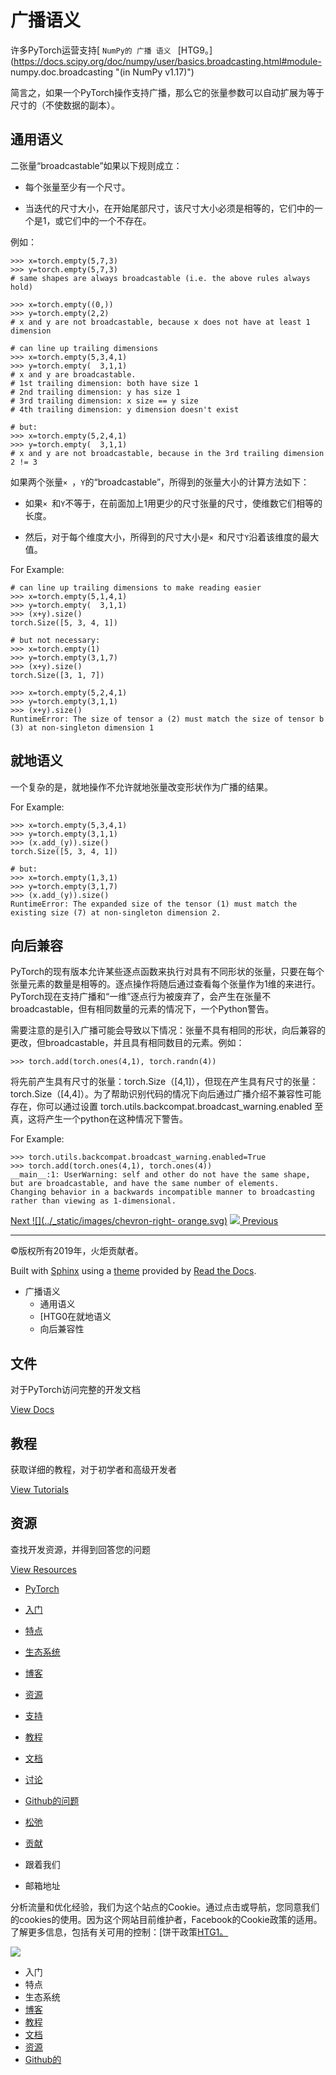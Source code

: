 # 广播语义

许多PyTorch运营支持[ `NumPy的 广播 语义 `
[HTG9。](https://docs.scipy.org/doc/numpy/user/basics.broadcasting.html#module-
numpy.doc.broadcasting "\(in NumPy v1.17\)")

简言之，如果一个PyTorch操作支持广播，那么它的张量参数可以自动扩展为等于尺寸的（不使数据的副本）。

## 通用语义

二张量“broadcastable”如果以下规则成立：

  * 每个张量至少有一个尺寸。

  * 当迭代的尺寸大小，在开始尾部尺寸，该尺寸大小必须是相等的，它们中的一个是1，或它们中的一个不存在。

例如：

    
    
    >>> x=torch.empty(5,7,3)
    >>> y=torch.empty(5,7,3)
    # same shapes are always broadcastable (i.e. the above rules always hold)
    
    >>> x=torch.empty((0,))
    >>> y=torch.empty(2,2)
    # x and y are not broadcastable, because x does not have at least 1 dimension
    
    # can line up trailing dimensions
    >>> x=torch.empty(5,3,4,1)
    >>> y=torch.empty(  3,1,1)
    # x and y are broadcastable.
    # 1st trailing dimension: both have size 1
    # 2nd trailing dimension: y has size 1
    # 3rd trailing dimension: x size == y size
    # 4th trailing dimension: y dimension doesn't exist
    
    # but:
    >>> x=torch.empty(5,2,4,1)
    >>> y=torch.empty(  3,1,1)
    # x and y are not broadcastable, because in the 3rd trailing dimension 2 != 3
    

如果两个张量`× `，`Y`的“broadcastable”，所得到的张量大小的计算方法如下：

  * 如果`× `和`Y`不等于，在前面加上1用更少的尺寸张量的尺寸，使维数它们相等的长度。

  * 然后，对于每个维度大小，所得到的尺寸大小是`× `和尺寸`Y`沿着该维度的最大值。

For Example:

    
    
    # can line up trailing dimensions to make reading easier
    >>> x=torch.empty(5,1,4,1)
    >>> y=torch.empty(  3,1,1)
    >>> (x+y).size()
    torch.Size([5, 3, 4, 1])
    
    # but not necessary:
    >>> x=torch.empty(1)
    >>> y=torch.empty(3,1,7)
    >>> (x+y).size()
    torch.Size([3, 1, 7])
    
    >>> x=torch.empty(5,2,4,1)
    >>> y=torch.empty(3,1,1)
    >>> (x+y).size()
    RuntimeError: The size of tensor a (2) must match the size of tensor b (3) at non-singleton dimension 1
    

## 就地语义

一个复杂的是，就地操作不允许就地张量改变形状作为广播的结果。

For Example:

    
    
    >>> x=torch.empty(5,3,4,1)
    >>> y=torch.empty(3,1,1)
    >>> (x.add_(y)).size()
    torch.Size([5, 3, 4, 1])
    
    # but:
    >>> x=torch.empty(1,3,1)
    >>> y=torch.empty(3,1,7)
    >>> (x.add_(y)).size()
    RuntimeError: The expanded size of the tensor (1) must match the existing size (7) at non-singleton dimension 2.
    

## 向后兼容

PyTorch的现有版本允许某些逐点函数来执行对具有不同形状的张量，只要在每个张量元素的数量是相等的。逐点操作将随后通过查看每个张量作为1维的来进行。
PyTorch现在支持广播和“一维”逐点行为被废弃了，会产生在张量不broadcastable，但有相同数量的元素的情况下，一个Python警告。

需要注意的是引入广播可能会导致以下情况：张量不具有相同的形状，向后兼容的更改，但broadcastable，并且具有相同数目的元素。例如：

    
    
    >>> torch.add(torch.ones(4,1), torch.randn(4))
    

将先前产生具有尺寸的张量：torch.Size（[4,1]），但现在产生具有尺寸的张量：torch.Size（[4,4]）。为了帮助识别代码的情况下向后通过广播介绍不兼容性可能存在，你可以通过设置
torch.utils.backcompat.broadcast_warning.enabled 至真，这将产生一个python在这种情况下警告。

For Example:

    
    
    >>> torch.utils.backcompat.broadcast_warning.enabled=True
    >>> torch.add(torch.ones(4,1), torch.ones(4))
    __main__:1: UserWarning: self and other do not have the same shape, but are broadcastable, and have the same number of elements.
    Changing behavior in a backwards incompatible manner to broadcasting rather than viewing as 1-dimensional.
    

[Next ![](../_static/images/chevron-right-
orange.svg)](cpu_threading_torchscript_inference.html "CPU threading and
TorchScript inference") [![](../_static/images/chevron-right-orange.svg)
Previous](autograd.html "Autograd mechanics")

* * *

©版权所有2019年，火炬贡献者。

Built with [Sphinx](http://sphinx-doc.org/) using a
[theme](https://github.com/rtfd/sphinx_rtd_theme) provided by [Read the
Docs](https://readthedocs.org).

  * 广播语义
    * 通用语义
    * [HTG0在就地语义
    * 向后兼容性

## 文件

对于PyTorch访问完整的开发文档

[View Docs](https://pytorch.org/docs/stable/index.html)

## 教程

获取详细的教程，对于初学者和高级开发者

[View Tutorials](https://pytorch.org/tutorials)

## 资源

查找开发资源，并得到回答您的问题

[View Resources](https://pytorch.org/resources)

[](https://pytorch.org/)

  * [ PyTorch ](https://pytorch.org/)
  * [入门](https://pytorch.org/get-started)
  * [特点](https://pytorch.org/features)
  * [生态系统](https://pytorch.org/ecosystem)
  * [博客](https://pytorch.org/blog/)
  * [资源](https://pytorch.org/resources)

  * [支持](https://pytorch.org/support)
  * [教程](https://pytorch.org/tutorials)
  * [文档](https://pytorch.org/docs/stable/index.html)
  * [讨论](https://discuss.pytorch.org)
  * [ Github的问题](https://github.com/pytorch/pytorch/issues)
  * [松弛](https://pytorch.slack.com)
  * [贡献](https://github.com/pytorch/pytorch/blob/master/CONTRIBUTING.md)

  * 跟着我们
  * 邮箱地址

[](https://www.facebook.com/pytorch) [](https://twitter.com/pytorch)

分析流量和优化经验，我们为这个站点的Cookie。通过点击或导航，您同意我们的cookies的使用。因为这个网站目前维护者，Facebook的Cookie政策的适用。了解更多信息，包括有关可用的控制：[饼干政策[HTG1。](https://www.facebook.com/policies/cookies/)

![](../_static/images/pytorch-x.svg)

[](https://pytorch.org/)

  * 入门
  * 特点
  * 生态系统
  * [博客](https://pytorch.org/blog/)
  * [教程](https://pytorch.org/tutorials)
  * [文档](https://pytorch.org/docs/stable/index.html)
  * [资源](https://pytorch.org/resources)
  * [ Github的](https://github.com/pytorch/pytorch)

